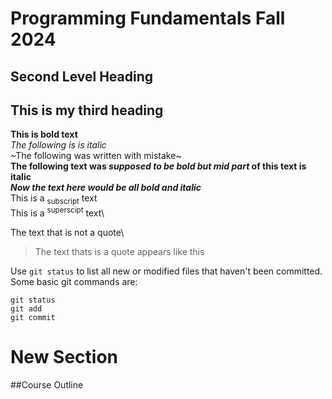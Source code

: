 # Programming Fundamentals Fall 2024
## Second Level Heading
## This is my third heading


**This is bold  text**\
_The following is is italic_\
~The following was written with mistake~\
**The following text was _supposed to be bold but mid part_ of this text is italic**\
***Now the text here would be all bold and italic***\
This is a <sub>subscript</sub> text\
This is a <sup>superscipt</sup> text\

The text that is not a quote\
> The text thats is a quote appears like this

Use `git status` to list all new or modified files that haven't been committed. Some basic git commands are:

```
git status
git add
git commit
```

# New Section
##Course Outline
